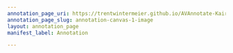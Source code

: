 ```yaml
---
annotation_page_uri: https://trentwintermeier.github.io/AVAnnotate-Kairos-Review/annotations/annotation-canvas-1-image.json
annotation_page_slug: annotation-canvas-1-image
layout: annotation_page
manifest_label: Annotation

---
```

